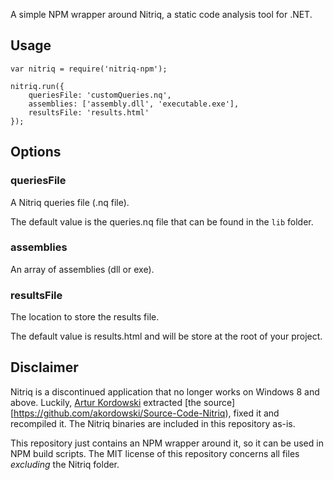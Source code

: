 A simple NPM wrapper around Nitriq, a static code analysis tool for .NET.

## Usage

```
var nitriq = require('nitriq-npm');

nitriq.run({
    queriesFile: 'customQueries.nq',
    assemblies: ['assembly.dll', 'executable.exe'],
    resultsFile: 'results.html'
});
```

## Options

### queriesFile

A Nitriq queries file (.nq file).

The default value is the queries.nq file that can be found in the `lib` folder.

### assemblies

An array of assemblies (dll or exe).

### resultsFile

The location to store the results file.

The default value is results.html and will be store at the root of your project.

## Disclaimer

Nitriq is a discontinued application that no longer works on Windows 8 and above. Luckily, 
[Artur Kordowski](https://github.com/akordowski) extracted 
[the source][https://github.com/akordowski/Source-Code-Nitriq), fixed it and recompiled it.
The Nitriq binaries are included in this repository as-is.

This repository just contains an NPM wrapper around it, so it can be used in NPM build scripts.
The MIT license of this repository concerns all files *excluding* the Nitriq folder.